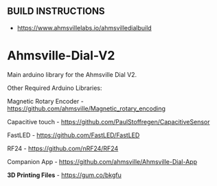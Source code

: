 ## BUILD INSTRUCTIONS
 - https://www.ahmsvillelabs.io/ahmsvilledialbuild

# Ahmsville-Dial-V2
Main arduino library for the Ahmsville Dial V2.

Other Required Arduino Libraries:

Magnetic Rotary Encoder - https://github.com/ahmsville/Magnetic_rotary_encoding

Capacitive touch - https://github.com/PaulStoffregen/CapacitiveSensor

FastLED - https://github.com/FastLED/FastLED

RF24 - https://github.com/nRF24/RF24


Companion App - https://github.com/ahmsville/Ahmsville-Dial-App

**3D Printing Files** - https://gum.co/bkgfu
